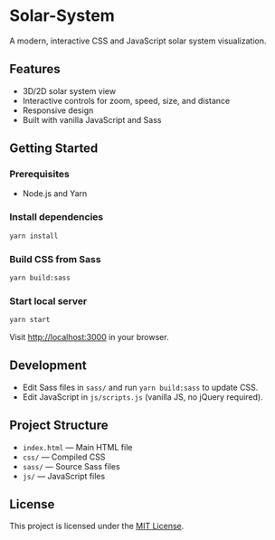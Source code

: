 # Solar-System

A modern, interactive CSS and JavaScript solar system visualization.

## Features

- 3D/2D solar system view
- Interactive controls for zoom, speed, size, and distance
- Responsive design
- Built with vanilla JavaScript and Sass

## Getting Started

### Prerequisites

- Node.js and Yarn

### Install dependencies

```sh
yarn install
```

### Build CSS from Sass

```sh
yarn build:sass
```

### Start local server

```sh
yarn start
```

Visit [http://localhost:3000](http://localhost:3000) in your browser.

## Development

- Edit Sass files in `sass/` and run `yarn build:sass` to update CSS.
- Edit JavaScript in `js/scripts.js` (vanilla JS, no jQuery required).

## Project Structure

- `index.html` — Main HTML file
- `css/` — Compiled CSS
- `sass/` — Source Sass files
- `js/` — JavaScript files

## License

This project is licensed under the [MIT License](LICENSE).
